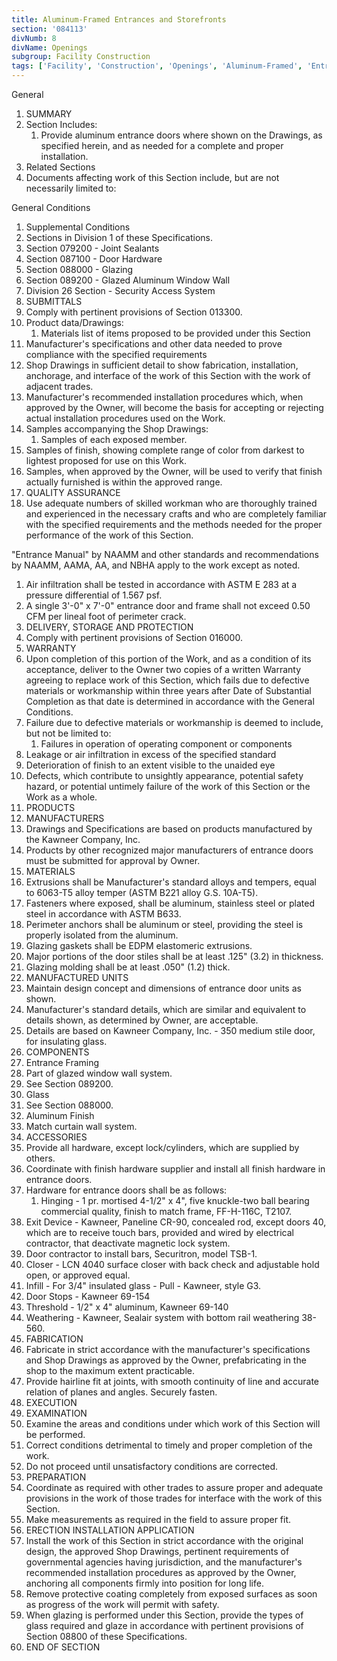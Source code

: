 ```yaml
---
title: Aluminum-Framed Entrances and Storefronts
section: '084113'
divNumb: 8
divName: Openings
subgroup: Facility Construction
tags: ['Facility', 'Construction', 'Openings', 'Aluminum-Framed', 'Entrances', 'Storefronts']
---
```



General
   1. SUMMARY
   1. Section Includes:
      1. Provide aluminum entrance doors where shown on the Drawings, as specified herein, and as needed for a complete and proper installation.
   1. Related Sections
   1. Documents affecting work of this Section include, but are not necessarily limited to:

General
 Conditions
   1. Supplemental Conditions
   1. Sections in Division 1 of these Specifications.
   1. Section 079200 - Joint Sealants
   1. Section 087100 - Door Hardware
   1. Section 088000 - Glazing
   1. Section 089200 - Glazed Aluminum Window Wall
   1. Division 26 Section - Security Access System
   1. SUBMITTALS
   1. Comply with pertinent provisions of Section 013300.
   1. Product data/Drawings:
      1. Materials list of items proposed to be provided under this Section
   1. Manufacturer's specifications and other data needed to prove compliance with the specified requirements
   1. Shop Drawings in sufficient detail to show fabrication, installation, anchorage, and interface of the work of this Section with the work of adjacent trades.
   1. Manufacturer's recommended installation procedures which, when approved by the Owner, will become the basis for accepting or rejecting actual installation procedures used on the Work.
   1. Samples accompanying the Shop Drawings:
      1. Samples of each exposed member.
   1. Samples of finish, showing complete range of color from darkest to lightest proposed for use on this Work.
   1. Samples, when approved by the Owner, will be used to verify that finish actually furnished is within the approved range.
   1. QUALITY ASSURANCE
   1. Use adequate numbers of skilled workman who are thoroughly trained and experienced in the necessary crafts and who are completely familiar with the specified requirements and the methods needed for the proper performance of the work of this Section.

"Entrance Manual" by NAAMM and other standards and recommendations by NAAMM, AAMA, AA, and NBHA apply to the work except as noted.
   1. Air infiltration shall be tested in accordance with ASTM E 283 at a pressure differential of 1.567 psf.
   1. A single 3'-0" x 7'-0" entrance door and frame shall not exceed 0.50 CFM per lineal foot of perimeter crack.
   1. DELIVERY, STORAGE AND PROTECTION
   1. Comply with pertinent provisions of Section 016000.
   1. WARRANTY
   1. Upon completion of this portion of the Work, and as a condition of its acceptance, deliver to the Owner two copies of a written Warranty agreeing to replace work of this Section, which fails due to defective materials or workmanship within three years after Date of Substantial Completion as that date is determined in accordance with the General Conditions.
   1. Failure due to defective materials or workmanship is deemed to include, but not be limited to:
      1. Failures in operation of operating component or components
   1. Leakage or air infiltration in excess of the specified standard
   1. Deterioration of finish to an extent visible to the unaided eye
   1. Defects, which contribute to unsightly appearance, potential safety hazard, or potential untimely failure of the work of this Section or the Work as a whole.
   1. PRODUCTS
   1. MANUFACTURERS
   1. Drawings and Specifications are based on products manufactured by the Kawneer Company, Inc.
   1. Products by other recognized major manufacturers of entrance doors must be submitted for approval by Owner.
   1. MATERIALS
   1. Extrusions shall be Manufacturer's standard alloys and tempers, equal to 6063-T5 alloy temper (ASTM B221 alloy G.S. 10A-T5).
   1. Fasteners where exposed, shall be aluminum, stainless steel or plated steel in accordance with ASTM B633.
   1. Perimeter anchors shall be aluminum or steel, providing the steel is properly isolated from the aluminum.
   1. Glazing gaskets shall be EDPM elastomeric extrusions.
   1. Major portions of the door stiles shall be at least .125" (3.2) in thickness.
   1. Glazing molding shall be at least .050" (1.2) thick.
   1. MANUFACTURED UNITS
   1. Maintain design concept and dimensions of entrance door units as shown.
   1. Manufacturer's standard details, which are similar and equivalent to details shown, as determined by Owner, are acceptable.
   1. Details are based on Kawneer Company, Inc. - 350 medium stile door, for insulating glass.
   1. COMPONENTS
   1. Entrance Framing
   1. Part of glazed window wall system.
   1. See Section 089200.
   1. Glass
   1. See Section 088000.
   1. Aluminum Finish
   1. Match curtain wall system.
   1. ACCESSORIES
   1. Provide all hardware, except lock/cylinders, which are supplied by others.
   1. Coordinate with finish hardware supplier and install all finish hardware in entrance doors.
   1. Hardware for entrance doors shall be as follows:
      1. Hinging - 1 pr. mortised 4-1/2" x 4", five knuckle-two ball bearing commercial quality, finish to match frame, FF-H-116C, T2107.
   1. Exit Device - Kawneer, Paneline CR-90, concealed rod, except doors 40, which are to receive touch bars, provided and wired by electrical contractor, that deactivate magnetic lock system.
   1. Door contractor to install bars, Securitron, model TSB-1.
   1. Closer - LCN 4040 surface closer with back check and adjustable hold open, or approved equal.
   1. Infill - For 3/4" insulated glass - Pull - Kawneer, style G3.
   1. Door Stops - Kawneer 69-154
   1. Threshold - 1/2" x 4" aluminum, Kawneer 69-140
   1. Weathering - Kawneer, Sealair system with bottom rail weathering 38-560.
   1. FABRICATION
   1. Fabricate in strict accordance with the manufacturer's specifications and Shop Drawings as approved by the Owner, prefabricating in the shop to the maximum extent practicable.
   1. Provide hairline fit at joints, with smooth continuity of line and accurate relation of planes and angles. Securely fasten.
   1. EXECUTION
   1. EXAMINATION
   1. Examine the areas and conditions under which work of this Section will be performed.
   1. Correct conditions detrimental to timely and proper completion of the work.
   1. Do not proceed until unsatisfactory conditions are corrected.
   1. PREPARATION
   1. Coordinate as required with other trades to assure proper and adequate provisions in the work of those trades for interface with the work of this Section.
   1. Make measurements as required in the field to assure proper fit.
   1. ERECTION INSTALLATION APPLICATION
   1. Install the work of this Section in strict accordance with the original design, the approved Shop Drawings, pertinent requirements of governmental agencies having jurisdiction, and the manufacturer's recommended installation procedures as approved by the Owner, anchoring all components firmly into position for long life.
   1. Remove protective coating completely from exposed surfaces as soon as progress of the work will permit with safety.
   1. When glazing is performed under this Section, provide the types of glass required and glaze in accordance with pertinent provisions of Section 08800 of these Specifications.
1. END OF SECTION

